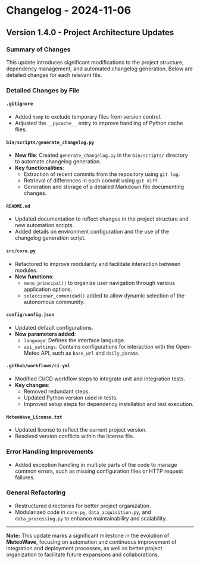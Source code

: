 # Changelog - 2024-11-06

## Version 1.4.0 - Project Architecture Updates

### Summary of Changes

This update introduces significant modifications to the project structure, dependency management, and automated changelog generation. Below are detailed changes for each relevant file.

### Detailed Changes by File

#### `.gitignore`
- Added `temp` to exclude temporary files from version control.
- Adjusted the `__pycache__` entry to improve handling of Python cache files.

#### `bin/scripts/generate_changelog.py`
- **New file**: Created `generate_changelog.py` in the `bin/scripts/` directory to automate changelog generation.
- **Key functionalities**:
  - Extraction of recent commits from the repository using `git log`.
  - Retrieval of differences in each commit using `git diff`.
  - Generation and storage of a detailed Markdown file documenting changes.

#### `README.md`
- Updated documentation to reflect changes in the project structure and new automation scripts.
- Added details on environment configuration and the use of the changelog generation script.

#### `src/core.py`
- Refactored to improve modularity and facilitate interaction between modules.
- **New functions**:
  - `menu_principal()` to organize user navigation through various application options.
  - `seleccionar_comunidad()` added to allow dynamic selection of the autonomous community.

#### `config/config.json`
- Updated default configurations.
- **New parameters added**:
  - `language`: Defines the interface language.
  - `api_settings`: Contains configurations for interaction with the Open-Meteo API, such as `base_url` and `daily_params`.

#### `.github/workflows/ci.yml`
- Modified CI/CD workflow steps to integrate unit and integration tests.
- **Key changes**:
  - Removed redundant steps.
  - Updated Python version used in tests.
  - Improved setup steps for dependency installation and test execution.

#### `MeteoWave_License.txt`
- Updated license to reflect the current project version.
- Resolved version conflicts within the license file.

### Error Handling Improvements
- Added exception handling in multiple parts of the code to manage common errors, such as missing configuration files or HTTP request failures.

### General Refactoring
- Restructured directories for better project organization.
- Modularized code in `core.py`, `data_acquisition.py`, and `data_processing.py` to enhance maintainability and scalability.

---

**Note:** This update marks a significant milestone in the evolution of **MeteoWave**, focusing on automation and continuous improvement of integration and deployment processes, as well as better project organization to facilitate future expansions and collaborations.